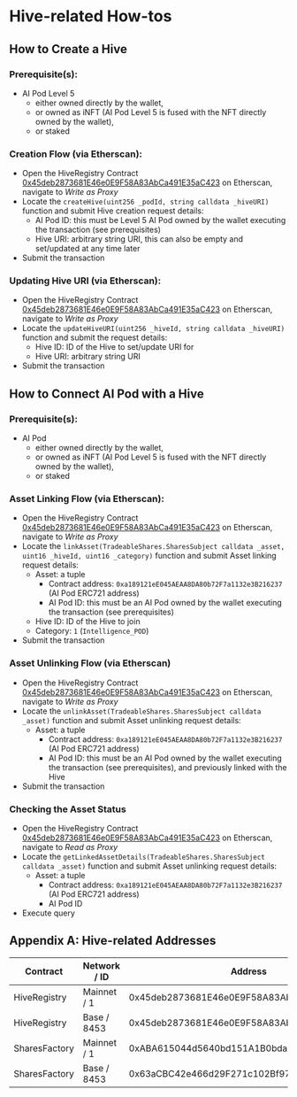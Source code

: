 # Hive-related How-tos #

## How to Create a Hive ##

### Prerequisite(s): ###

* AI Pod Level 5
  * either owned directly by the wallet,
  * or owned as iNFT (AI Pod Level 5 is fused with the NFT directly owned by the wallet),
  * or staked

### Creation Flow (via Etherscan): ###

* Open the HiveRegistry Contract
  [0x45deb2873681E46e0E9F58A83AbCa491E35aC423](https://etherscan.io/address/0x45deb2873681E46e0E9F58A83AbCa491E35aC423#writeProxyContract#F2)
  on Etherscan, navigate to _Write as Proxy_
* Locate the `createHive(uint256 _podId, string calldata _hiveURI)` function
  and submit Hive creation request details:
  * AI Pod ID: this must be Level 5 AI Pod owned by the wallet executing the transaction (see prerequisites)
  * Hive URI: arbitrary string URI, this can also be empty and set/updated at any time later
* Submit the transaction

### Updating Hive URI (via Etherscan): ###

* Open the HiveRegistry Contract
  [0x45deb2873681E46e0E9F58A83AbCa491E35aC423](https://etherscan.io/address/0x45deb2873681E46e0E9F58A83AbCa491E35aC423#writeProxyContract#F13)
  on Etherscan, navigate to _Write as Proxy_
* Locate the `updateHiveURI(uint256 _hiveId, string calldata _hiveURI)` function
  and submit the request details:
  * Hive ID: ID of the Hive to set/update URI for
  * Hive URI: arbitrary string URI
* Submit the transaction

## How to Connect AI Pod with a Hive ##

### Prerequisite(s): ###

* AI Pod
  * either owned directly by the wallet,
  * or owned as iNFT (AI Pod Level 5 is fused with the NFT directly owned by the wallet),
  * or staked

### Asset Linking Flow (via Etherscan): ###

* Open the HiveRegistry Contract
  [0x45deb2873681E46e0E9F58A83AbCa491E35aC423](https://etherscan.io/address/0x45deb2873681E46e0E9F58A83AbCa491E35aC423#writeProxyContract#F7)
  on Etherscan, navigate to _Write as Proxy_
* Locate the `linkAsset(TradeableShares.SharesSubject calldata _asset, uint16 _hiveId, uint16 _category)` function
  and submit Asset linking request details:
  * Asset: a tuple
    * Contract address: `0xa189121eE045AEAA8DA80b72F7a1132e3B216237` (AI Pod ERC721 address)
    * AI Pod ID: this must be an AI Pod owned by the wallet executing the transaction (see prerequisites)
  * Hive ID: ID of the Hive to join
  * Category: `1` (`Intelligence_POD`)
* Submit the transaction

### Asset Unlinking Flow (via Etherscan) ###

* Open the HiveRegistry Contract
  [0x45deb2873681E46e0E9F58A83AbCa491E35aC423](https://etherscan.io/address/0x45deb2873681E46e0E9F58A83AbCa491E35aC423#writeProxyContract#F11)
  on Etherscan, navigate to _Write as Proxy_
* Locate the `unlinkAsset(TradeableShares.SharesSubject calldata _asset)` function
  and submit Asset unlinking request details:
  * Asset: a tuple
    * Contract address: `0xa189121eE045AEAA8DA80b72F7a1132e3B216237` (AI Pod ERC721 address)
    * AI Pod ID: this must be an AI Pod owned by the wallet executing the transaction (see prerequisites),
      and previously linked with the Hive
* Submit the transaction

### Checking the Asset Status ###

* Open the HiveRegistry Contract
  [0x45deb2873681E46e0E9F58A83AbCa491E35aC423](https://etherscan.io/address/0x45deb2873681E46e0E9F58A83AbCa491E35aC423#readProxyContract#F19)
  on Etherscan, navigate to _Read as Proxy_
* Locate the `getLinkedAssetDetails(TradeableShares.SharesSubject calldata _asset)` function
  and submit Asset unlinking request details:
  * Asset: a tuple
    * Contract address: `0xa189121eE045AEAA8DA80b72F7a1132e3B216237` (AI Pod ERC721 address)
    * AI Pod ID
* Execute query

## Appendix A: Hive-related Addresses ##

| Contract      | Network / ID | Address                                    |
|---------------|--------------|--------------------------------------------|
| HiveRegistry  | Mainnet / 1  | 0x45deb2873681E46e0E9F58A83AbCa491E35aC423 |
| HiveRegistry  | Base / 8453  | 0x45deb2873681E46e0E9F58A83AbCa491E35aC423 |
| SharesFactory | Mainnet / 1  | 0xABA615044d5640bd151A1B0bdac1C04806AF1AD5 |
| SharesFactory | Base / 8453  | 0x63aCBC42e466d29F271c102Bf97A18B52203b308 |
